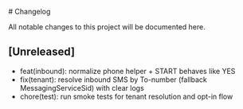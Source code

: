 \# Changelog

All notable changes to this project will be documented here.

## [Unreleased]
- feat(inbound): normalize phone helper + START behaves like YES
- fix(tenant): resolve inbound SMS by To-number (fallback MessagingServiceSid) with clear logs
- chore(test): run smoke tests for tenant resolution and opt-in flow

